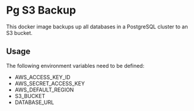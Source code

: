 # Pg S3 Backup

This docker image backups up all databases in a PostgreSQL cluster to an S3 bucket.

## Usage

The following environment variables need to be defined:

* AWS_ACCESS_KEY_ID
* AWS_SECRET_ACCESS_KEY
* AWS_DEFAULT_REGION
* S3_BUCKET
* DATABASE_URL

